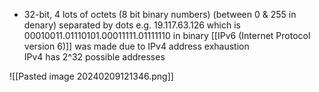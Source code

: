 - 32-bit, 4 lots of octets (8 bit binary numbers) (between 0 & 255 in denary) separated by dots e.g. 19.117.63.126 which is 00010011.01110101.00011111.01111110 in binary
 [[IPv6 (Internet Protocol version 6)]] was made due to IPv4 address exhaustion\
IPv4 has 2^32 possible addresses

![[Pasted image 20240209121346.png]]